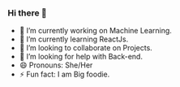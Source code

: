 ### Hi there 👋





- 🔭 I’m currently working on Machine Learning.
- 🌱 I’m currently learning ReactJs.
- 👯 I’m looking to collaborate on Projects.
- 🤔 I’m looking for help with Back-end.
- 😄 Pronouns: She/Her
- ⚡ Fun fact: I am Big foodie.

